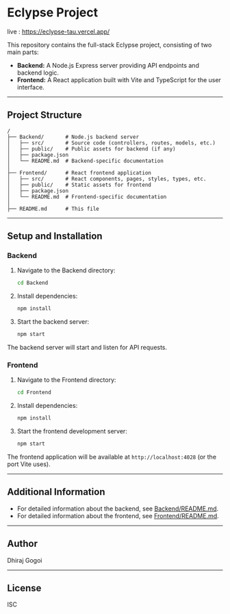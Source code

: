 # Eclypse Project
live : https://eclypse-tau.vercel.app/

This repository contains the full-stack Eclypse project, consisting of two main parts:

- **Backend:** A Node.js Express server providing API endpoints and backend logic.
- **Frontend:** A React application built with Vite and TypeScript for the user interface.

---

## Project Structure

```
/
├── Backend/       # Node.js backend server
│   ├── src/       # Source code (controllers, routes, models, etc.)
│   ├── public/    # Public assets for backend (if any)
│   ├── package.json
│   └── README.md  # Backend-specific documentation
│
├── Frontend/      # React frontend application
│   ├── src/       # React components, pages, styles, types, etc.
│   ├── public/    # Static assets for frontend
│   ├── package.json
│   └── README.md  # Frontend-specific documentation
│
├── README.md      # This file
```

---

## Setup and Installation

### Backend

1. Navigate to the Backend directory:

   ```bash
   cd Backend
   ```

2. Install dependencies:

   ```bash
   npm install
   ```

3. Start the backend server:

   ```bash
   npm start
   ```

The backend server will start and listen for API requests.

### Frontend

1. Navigate to the Frontend directory:

   ```bash
   cd Frontend
   ```

2. Install dependencies:

   ```bash
   npm install
   ```

3. Start the frontend development server:

   ```bash
   npm start
   ```

The frontend application will be available at `http://localhost:4028` (or the port Vite uses).

---

## Additional Information

- For detailed information about the backend, see [Backend/README.md](Backend/README.md).
- For detailed information about the frontend, see [Frontend/README.md](Frontend/README.md).

---

## Author

Dhiraj Gogoi

---

## License

ISC
